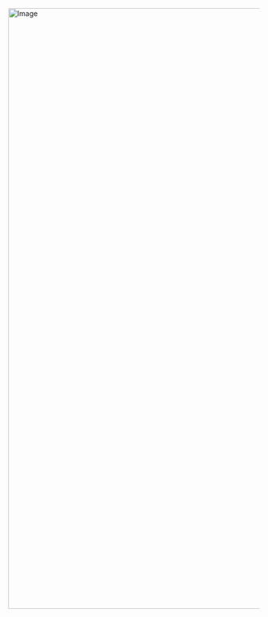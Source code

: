 <img width="999" height="1204" alt="Image" src="https://github.com/user-attachments/assets/8a6034e1-b87d-4b3a-9240-3661f093222a" />